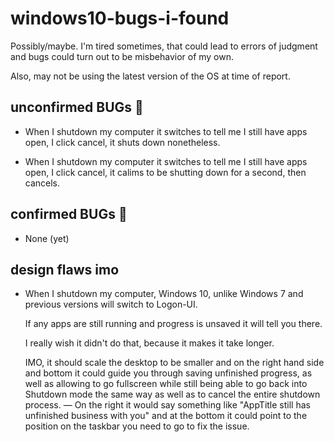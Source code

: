 # windows10-bugs-i-found
Possibly/maybe. I'm tired sometimes, that could lead to errors of judgment and bugs could turn out to be misbehavior of my own.

Also, may not be using the latest version of the OS at time of report.


## unconfirmed BUGs 🐛
- When I shutdown my computer it switches to tell me I still have apps open, I click cancel, it shuts down nonetheless.

- When I shutdown my computer it switches to tell me I still have apps open, I click cancel, it calims to be shutting down for a second, then cancels.


## confirmed BUGs 🐛 
- None (yet)

## design flaws imo
- When I shutdown my computer, Windows 10, unlike Windows 7 and previous versions will switch to Logon-UI.

  If any apps are still running and progress is unsaved it will tell you there.
  
  I really wish it didn't do that, because it makes it take longer.
  
  IMO, it should scale the desktop to be smaller and on the right hand side and bottom it could guide you through saving unfinished progress, as well as allowing to go fullscreen while still being able to go back into Shutdown mode the same way as well as to cancel the entire shutdown process. — On the right it would say something like "AppTitle still has unfinished business with you" and at the bottom it could point to the position on the taskbar you need to go to fix the issue.


